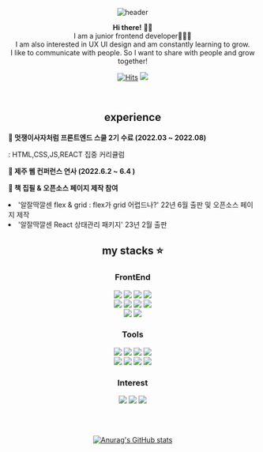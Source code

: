 <div align="center">
  
![header](https://capsule-render.vercel.app/api?type=waving&color=gradient&height=250&section=header&text=HEEJIN&fontSize=80&animation=fadeIn&fontAlign=70&fontAlignY=40)

  __Hi there!__ 👋🏻
  <br>I am a junior frontend developer👩🏻‍💻
  <br>I am also interested in UX UI design and am constantly learning to grow.
  <br>I like to communicate with people. So I want to share with people and grow together!
  
<!-- I'm some interested in design🎨 and I want to develop webpages that are helpful to users.<br> -->

[![Hits](https://hits.seeyoufarm.com/api/count/incr/badge.svg?url=https%3A%2F%2Fgithub.com%2Fheejin-k&count_bg=%23181717&title_bg=%23181717&icon=github.svg&icon_color=%23E7E7E7&title=Hits&edge_flat=false)](https://hits.seeyoufarm.com)
  <a href="https://velog.io/@heejin-k"><img src="https://img.shields.io/badge/Velog-20C997?style=flat-square&logo=Velog&logoColor=white"/></a> 
 <!-- <a href="https://twitter.com/Heejin_dev"><img src="https://img.shields.io/badge/Twitter-1DA1F2?style=flat-square&logo=Twitter&logoColor=white"/></a> 
  <a href="https://instagram.com/de1ightrue"><img src="https://img.shields.io/badge/Instagram-E4405F?style=flat-square&logo=instagram&logoColor=white"/></a> --> 

<br>


  <h2> experience </h2>
 <div align='left'>
  <b>🦁 멋쟁이사자처럼 프론트엔드 스쿨 2기 수료 (2022.03 ~ 2022.08)</b> 
  <p> : HTML,CSS,JS,REACT 집중 커리큘럼 </p>
   <p><b> 🍊 제주 웹 컨퍼런스 연사 (2022.6.2 ~ 6.4 ) </b></p>
   <ur>
     <p><b> 📝 책 집필 & 오픈소스 페이지 제작 참여 </b> </p>
     <li>'알잘딱깔센 flex & grid : flex가 grid 어렵드나?' 22년 6월 출판 및 오픈소스 페이지 제작</li>
     <li>'알잘딱깔센 React 상태관리 패키지' 23년 2월 출판 </li>
 </div>
  
  
## my stacks ⭐
   
     
### FrontEnd
  <img src="https://img.shields.io/badge/HTML-E34F26?style=flat-square&logo=HTML5&logoColor=white"/></a> 
  <img src="https://img.shields.io/badge/CSS-1572B6?style=flat-square&logo=CSS3&logoColor=white"/></a>
  <img src="https://img.shields.io/badge/JavaScript-F7DF1E?style=flat-square&logo=JavaScript&logoColor=black"/></a>
  <img src="https://img.shields.io/badge/React-61DAFB?style=flat-square&logo=React&logoColor=black"/></a>
  <br>
  <img src="https://img.shields.io/badge/Sass-CC6699?style=flat-square&logo=Sass&logoColor=white"/></a>
  <img src="https://img.shields.io/badge/Tailwind CSS-06B6D4?style=flat-square&logo=Tailwind CSS&logoColor=white"/></a>
  <img src="https://img.shields.io/badge/Bootstrap-7952B3?style=flat-square&logo=Bootstrap&logoColor=white"/></a>
  <img src="https://img.shields.io/badge/jQuery-0769AD?style=flat-square&logo=jQuery&logoColor=white"/></a>
  <br>
  <img src="https://img.shields.io/badge/Svelte-FF3E00?style=flat-square&logo=Svelte&logoColor=white"/></a>
  <img src="https://img.shields.io/badge/Redux-764ABC?style=flat-square&logo=Redux&logoColor=white"/></a>
          
### Tools
   <img src="https://img.shields.io/badge/Git-F05032?style=flat-square&logo=Git&logoColor=white"/></a>
   <img src="https://img.shields.io/badge/GitHub-222222?style=flat-square&logo=GitHub&logoColor=white"/></a>
      <img src="https://img.shields.io/badge/Notion-222222?style=flat-square&logo=Notion&logoColor=white"/></a>
   <img src="https://img.shields.io/badge/Figma-F24E1E?style=flat-square&logo=Figma&logoColor=white"/></a>
   <br>
   <img src="https://img.shields.io/badge/Discord-5865F2?style=flat-square&logo=Discord&logoColor=white"/></a>
   <img src="https://img.shields.io/badge/Trello-0052CC?style=flat-square&logo=Trello&logoColor=white"/></a>
   <img src="https://img.shields.io/badge/Mattermost-0058CC?style=flat-square&logo=Mattermost&logoColor=white"/></a>
   <img src="https://img.shields.io/badge/Flow-6449fc?style=flat-square&logo=Flow&logoColor=white"/></a>

  
### Interest
  <img src="https://img.shields.io/badge/Python-3776AB?style=flat-square&logo=Python&logoColor=white"/></a>
  <img src="https://img.shields.io/badge/Svelte-FF3E00?style=flat-square&logo=Svelte&logoColor=white"/></a>
  <img src="https://img.shields.io/badge/TypeScript-3178C6?style=flat-square&logo=TypeScript&logoColor=white"/></a>
  
<br>
<br>

[![Anurag's GitHub stats](https://github-readme-stats.vercel.app/api?username=heejin-k&count_private=true&layout=compact&theme=radical)](https://github.com/anuraghazra/github-readme-stats)


<!-- ## Most used language

[![Top Langs](https://github-readme-stats.vercel.app/api/top-langs/?username=heejin-k&langs_count=6&count_private=true&layout=compact&theme=radical)](https://github.com/heejin-k/heejin-k) -->
                                                                                                     
                                                                                                     
</div>
